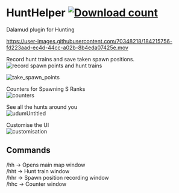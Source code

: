 # HuntHelper  [![Download count](https://img.shields.io/endpoint?url=https://vz32sgcoal.execute-api.us-east-1.amazonaws.com/HuntHelper)](https://github.com/imaginary-png/HuntHelper)

Dalamud plugin for Hunting 


https://user-images.githubusercontent.com/70348218/184215756-fd223aad-ec4d-44cc-a02b-8b4eda07425e.mov

Record hunt trains and save taken spawn positions.  
![record spawn points and hunt trains](https://user-images.githubusercontent.com/70348218/184554083-89d5ca17-c430-4a81-8e55-caa94c88fc90.png)


![take_spawn_points](https://user-images.githubusercontent.com/70348218/184554115-6f7d0c28-ed9c-4f3b-b35b-8b2c9405d9ea.png)

Counters for Spawning S Ranks  
![counters](https://user-images.githubusercontent.com/70348218/184554212-904efe4e-d3bf-4411-808a-57235d810996.png)

See all the hunts around you  
![udumUntitled](https://user-images.githubusercontent.com/70348218/184554139-8ad1f75f-5800-4d33-9dd1-6396e9823675.png)

Customise the UI  
![customisation](https://user-images.githubusercontent.com/70348218/184554412-edbfe473-9753-4314-8f35-cfa3d867d93f.png)


## Commands

/hh -> Opens main map window  
/hht -> Hunt train window  
/hhr -> Spawn position recording window  
/hhc -> Counter window
